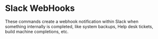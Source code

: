 # Slack WebHooks

These commands create a webhook notification within Slack when something internally is completed, like system backups, Help desk tickets, build machine completions, etc.

